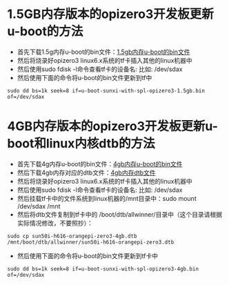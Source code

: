 # 1.5GB内存版本的opizero3开发板更新u-boot的方法

- 首先下载1.5g内存u-boot的bin文件：[1.5gb内存u-boot的bin文件](https://github.com/leeboby/opizero3-uboot-kernel/blob/main/u-boot-sunxi-with-spl-opizero3-1.5gb.bin)
- 然后将烧录好opizero3 linux6.x系统的tf卡插入其他的linux机器中
- 然后使用sudo fdisk -l命令查看tf卡的设备名: 比如: /dev/sdax
- 然后使用下面的命令将u-boot的bin文件更新到tf中
```
sudo dd bs=1k seek=8 if=u-boot-sunxi-with-spl-opizero3-1.5gb.bin of=/dev/sdax
```

# 4GB内存版本的opizero3开发板更新u-boot和linux内核dtb的方法

- 首先下载4g内存u-boot的bin文件：[4gb内存u-boot的bin文件](https://github.com/leeboby/opizero3-uboot-kernel/blob/main/u-boot-sunxi-with-spl-opizero3-4gb.bin)
- 然后下载4gb内存对应的dtb文件：[4gb内存dtb文件](https://github.com/leeboby/opizero3-uboot-kernel/blob/main/sun50i-h616-orangepi-zero3-4gb.dtb)
- 然后将烧录好opizero3 linux6.x系统的tf卡插入其他的linux机器中
- 然后使用sudo fdisk -l命令查看tf卡的设备名: 比如: /dev/sdax
- 然后挂载tf卡中的文件系统到linux机器的/mnt目录中：sudo mount /dev/sdax /mnt
- 然后将dtb文件复制到tf卡中的 /boot/dtb/allwinner/目录中（这个目录请根据实际情况修改，不要照抄）：
```
sudo cp sun50i-h616-orangepi-zero3-4gb.dtb /mnt/boot/dtb/allwinner/sun50i-h616-orangepi-zero3.dtb
```
- 然后使用下面的命令将u-boot的bin文件更新到tf卡中
```
sudo dd bs=1k seek=8 if=u-boot-sunxi-with-spl-opizero3-4gb.bin of=/dev/sdax


